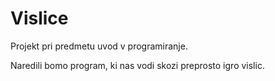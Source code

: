 # Vislice

Projekt pri predmetu uvod v programiranje.

Naredili bomo program, ki nas vodi skozi preprosto igro vislic.

